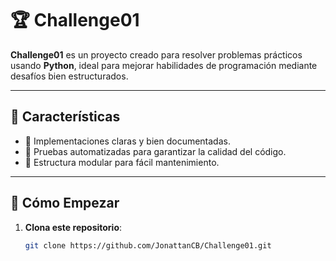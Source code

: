 # 🏆 Challenge01

**Challenge01** es un proyecto creado para resolver problemas prácticos usando **Python**, ideal para mejorar habilidades de programación mediante desafíos bien estructurados.

---

## 🌟 Características

- 📘 Implementaciones claras y bien documentadas.
- 🧪 Pruebas automatizadas para garantizar la calidad del código.
- 🔄 Estructura modular para fácil mantenimiento.

---

## 🚀 Cómo Empezar

1. **Clona este repositorio**:
   ```bash
   git clone https://github.com/JonattanCB/Challenge01.git
